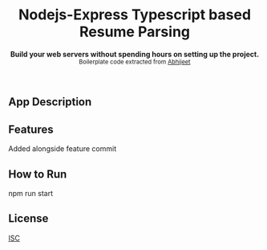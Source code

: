 <h1 align="center">Nodejs-Express Typescript based Resume Parsing</h1>

<p align="center">
  <b>Build your web servers without spending hours on setting up the project.</b></br>
  <sub>Boilerplate code extracted from <a href="https://github.com/abhijeetgurle">Abhijeet</a></sub>
</p>

<br>

## App Description

## Features

Added alongside feature commit
<br>

## How to Run

npm run start
<br>

## License

[ISC](/LICENSE)